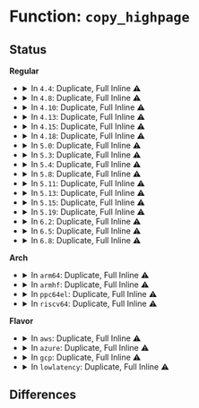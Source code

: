# Function: <code>copy_highpage</code>

## Status
<b>Regular</b>
<ul>
<li>
<details>
<summary>In <code>4.4</code>: Duplicate, Full Inline ⚠️</summary>

**Collision:** Static Duplication

**Inline:** Full

**Transformation:** False

**Instances:**

```
In kernel/kexec_core.c (ffffffff8110c837)
Location: include/linux/highmem.h:239
Inline: True
Inline callers:
  - kernel/kexec_core.c:kimage_alloc_page
```
```
In kernel/events/uprobes.c (ffffffff8118754f)
Location: include/linux/highmem.h:239
Inline: True
Inline callers:
  - kernel/events/uprobes.c:uprobe_write_opcode
```
```
In mm/shmem.c (ffffffff811a8d7b)
Location: include/linux/highmem.h:239
Inline: True
Inline callers:
  - mm/shmem.c:shmem_replace_page
```
```
In mm/migrate.c (ffffffff811f1e16)
Location: include/linux/highmem.h:239
Inline: True
Inline callers:
  - mm/migrate.c:migrate_page_copy
  - mm/migrate.c:migrate_page_copy
  - mm/migrate.c:migrate_page_copy
```
```
In fs/fuse/file.c (ffffffff81319b4b)
Location: include/linux/highmem.h:239
Inline: True
Inline callers:
  - fs/fuse/file.c:fuse_writepage_locked
  - fs/fuse/file.c:fuse_writepages_fill
  - fs/fuse/file.c:fuse_writepages_fill
```
</details>
</li>
<li>
<details>
<summary>In <code>4.8</code>: Duplicate, Full Inline ⚠️</summary>

**Collision:** Static Duplication

**Inline:** Full

**Transformation:** False

**Instances:**

```
In kernel/kexec_core.c (ffffffff811140a7)
Location: include/linux/highmem.h:239
Inline: True
Inline callers:
  - kernel/kexec_core.c:kimage_alloc_page
```
```
In kernel/events/uprobes.c (ffffffff81199aef)
Location: include/linux/highmem.h:239
Inline: True
Inline callers:
  - kernel/events/uprobes.c:uprobe_write_opcode
```
```
In mm/shmem.c (ffffffff811c030d)
Location: include/linux/highmem.h:239
Inline: True
Inline callers:
  - mm/shmem.c:shmem_replace_page
```
```
In mm/migrate.c (ffffffff81210886)
Location: include/linux/highmem.h:239
Inline: True
Inline callers:
  - mm/migrate.c:migrate_page_copy
  - mm/migrate.c:migrate_page_copy
  - mm/migrate.c:migrate_page_copy
```
```
In mm/khugepaged.c (ffffffff8121b017)
Location: include/linux/highmem.h:239
Inline: True
Inline callers:
  - mm/khugepaged.c:collapse_shmem
```
```
In fs/fuse/file.c (ffffffff8134ebb2)
Location: include/linux/highmem.h:239
Inline: True
Inline callers:
  - fs/fuse/file.c:fuse_writepages_fill
  - fs/fuse/file.c:fuse_writepages_fill
  - fs/fuse/file.c:fuse_writepage_locked
```
</details>
</li>
<li>
<details>
<summary>In <code>4.10</code>: Duplicate, Full Inline ⚠️</summary>

**Collision:** Static Duplication

**Inline:** Full

**Transformation:** False

**Instances:**

```
In kernel/kexec_core.c (ffffffff8111b7bb)
Location: include/linux/highmem.h:239
Inline: True
Inline callers:
  - kernel/kexec_core.c:kimage_alloc_page
```
```
In kernel/events/uprobes.c (ffffffff811a923f)
Location: include/linux/highmem.h:239
Inline: True
Inline callers:
  - kernel/events/uprobes.c:uprobe_write_opcode
```
```
In mm/shmem.c (ffffffff811d08bd)
Location: include/linux/highmem.h:239
Inline: True
Inline callers:
  - mm/shmem.c:shmem_replace_page
```
```
In mm/migrate.c (ffffffff812229ea)
Location: include/linux/highmem.h:239
Inline: True
Inline callers:
  - mm/migrate.c:migrate_page_copy
  - mm/migrate.c:migrate_page_copy
  - mm/migrate.c:migrate_page_copy
```
```
In mm/khugepaged.c (ffffffff8122c72b)
Location: include/linux/highmem.h:239
Inline: True
Inline callers:
  - mm/khugepaged.c:collapse_shmem
```
```
In fs/fuse/file.c (ffffffff813644c2)
Location: include/linux/highmem.h:239
Inline: True
Inline callers:
  - fs/fuse/file.c:fuse_writepages_fill
  - fs/fuse/file.c:fuse_writepages_fill
  - fs/fuse/file.c:fuse_writepage_locked
```
</details>
</li>
<li>
<details>
<summary>In <code>4.13</code>: Duplicate, Full Inline ⚠️</summary>

**Collision:** Static Duplication

**Inline:** Full

**Transformation:** False

**Instances:**

```
In kernel/kexec_core.c (ffffffff8111d51c)
Location: include/linux/highmem.h:239
Inline: True
Inline callers:
  - kernel/kexec_core.c:kimage_alloc_page
```
```
In kernel/events/uprobes.c (ffffffff811b07e0)
Location: include/linux/highmem.h:239
Inline: True
Inline callers:
  - kernel/events/uprobes.c:uprobe_write_opcode
```
```
In mm/shmem.c (ffffffff811d8edd)
Location: include/linux/highmem.h:239
Inline: True
Inline callers:
  - mm/shmem.c:shmem_replace_page
```
```
In mm/migrate.c (ffffffff8122e457)
Location: include/linux/highmem.h:239
Inline: True
Inline callers:
  - mm/migrate.c:migrate_page_copy
  - mm/migrate.c:migrate_page_copy
  - mm/migrate.c:migrate_page_copy
```
```
In mm/khugepaged.c (ffffffff81238f94)
Location: include/linux/highmem.h:239
Inline: True
Inline callers:
  - mm/khugepaged.c:collapse_shmem
```
```
In fs/fuse/file.c (ffffffff81378cd2)
Location: include/linux/highmem.h:239
Inline: True
Inline callers:
  - fs/fuse/file.c:fuse_writepages_fill
  - fs/fuse/file.c:fuse_writepages_fill
  - fs/fuse/file.c:fuse_writepage_locked
```
</details>
</li>
<li>
<details>
<summary>In <code>4.15</code>: Duplicate, Full Inline ⚠️</summary>

**Collision:** Static Duplication

**Inline:** Full

**Transformation:** False

**Instances:**

```
In kernel/kexec_core.c (ffffffff81128c6c)
Location: include/linux/highmem.h:240
Inline: True
Inline callers:
  - kernel/kexec_core.c:kimage_alloc_page
```
```
In kernel/events/uprobes.c (ffffffff811c43ad)
Location: include/linux/highmem.h:240
Inline: True
Inline callers:
  - kernel/events/uprobes.c:uprobe_write_opcode
```
```
In mm/shmem.c (ffffffff811ee15d)
Location: include/linux/highmem.h:240
Inline: True
Inline callers:
  - mm/shmem.c:shmem_replace_page
```
```
In mm/migrate.c (ffffffff8124a6b8)
Location: include/linux/highmem.h:240
Inline: True
Inline callers:
  - mm/migrate.c:migrate_page_copy
  - mm/migrate.c:migrate_page_copy
  - mm/migrate.c:migrate_page_copy
```
```
In mm/khugepaged.c (ffffffff812576b1)
Location: include/linux/highmem.h:240
Inline: True
Inline callers:
  - mm/khugepaged.c:collapse_shmem
```
```
In fs/fuse/file.c (ffffffff8139db72)
Location: include/linux/highmem.h:240
Inline: True
Inline callers:
  - fs/fuse/file.c:fuse_writepages_fill
  - fs/fuse/file.c:fuse_writepages_fill
  - fs/fuse/file.c:fuse_writepage_locked
```
</details>
</li>
<li>
<details>
<summary>In <code>4.18</code>: Duplicate, Full Inline ⚠️</summary>

**Collision:** Static Duplication

**Inline:** Full

**Transformation:** False

**Instances:**

```
In kernel/kexec_core.c (ffffffff81136cfd)
Location: include/linux/highmem.h:242
Inline: True
Inline callers:
  - kernel/kexec_core.c:kimage_alloc_page
```
```
In kernel/events/uprobes.c (ffffffff811e48bc)
Location: include/linux/highmem.h:242
Inline: True
Inline callers:
  - kernel/events/uprobes.c:uprobe_write_opcode
```
```
In mm/shmem.c (ffffffff8120ea8b)
Location: include/linux/highmem.h:242
Inline: True
Inline callers:
  - mm/shmem.c:shmem_replace_page
```
```
In mm/migrate.c (ffffffff8126d9f3)
Location: include/linux/highmem.h:242
Inline: True
Inline callers:
  - mm/migrate.c:migrate_page_copy
  - mm/migrate.c:migrate_page_copy
  - mm/migrate.c:migrate_page_copy
```
```
In mm/khugepaged.c (ffffffff8127b809)
Location: include/linux/highmem.h:242
Inline: True
Inline callers:
  - mm/khugepaged.c:collapse_shmem
```
```
In fs/fuse/file.c (ffffffff813ccf42)
Location: include/linux/highmem.h:242
Inline: True
Inline callers:
  - fs/fuse/file.c:fuse_writepages_fill
  - fs/fuse/file.c:fuse_writepages_fill
  - fs/fuse/file.c:fuse_writepage_locked
```
</details>
</li>
<li>
<details>
<summary>In <code>5.0</code>: Duplicate, Full Inline ⚠️</summary>

**Collision:** Static Duplication

**Inline:** Full

**Transformation:** False

**Instances:**

```
In kernel/kexec_core.c (ffffffff8114235d)
Location: include/linux/highmem.h:266
Inline: True
Inline callers:
  - kernel/kexec_core.c:kimage_alloc_page
```
```
In kernel/events/uprobes.c (ffffffff811f5717)
Location: include/linux/highmem.h:266
Inline: True
Inline callers:
  - kernel/events/uprobes.c:uprobe_write_opcode
```
```
In mm/shmem.c (ffffffff81221e1c)
Location: include/linux/highmem.h:266
Inline: True
Inline callers:
  - mm/shmem.c:shmem_replace_page
```
```
In mm/migrate.c (ffffffff81281ff9)
Location: include/linux/highmem.h:266
Inline: True
Inline callers:
  - mm/migrate.c:migrate_page_copy
  - mm/migrate.c:migrate_page_copy
  - mm/migrate.c:migrate_page_copy
```
```
In mm/khugepaged.c (ffffffff8128fc13)
Location: include/linux/highmem.h:266
Inline: True
Inline callers:
  - mm/khugepaged.c:collapse_shmem
```
```
In fs/fuse/file.c (ffffffff813e62ca)
Location: include/linux/highmem.h:266
Inline: True
Inline callers:
  - fs/fuse/file.c:fuse_writepages_fill
  - fs/fuse/file.c:fuse_writepages_fill
  - fs/fuse/file.c:fuse_writepage_locked
```
</details>
</li>
<li>
<details>
<summary>In <code>5.3</code>: Duplicate, Full Inline ⚠️</summary>

**Collision:** Static Duplication

**Inline:** Full

**Transformation:** False

**Instances:**

```
In kernel/kexec_core.c (ffffffff8114d773)
Location: include/linux/highmem.h:266
Inline: True
Inline callers:
  - kernel/kexec_core.c:kimage_alloc_page
```
```
In kernel/events/uprobes.c (ffffffff8120d493)
Location: include/linux/highmem.h:266
Inline: True
Inline callers:
  - kernel/events/uprobes.c:uprobe_write_opcode
```
```
In mm/shmem.c (ffffffff81233338)
Location: include/linux/highmem.h:266
Inline: True
Inline callers:
  - mm/shmem.c:shmem_swapin_page
```
```
In mm/migrate.c (ffffffff8129e122)
Location: include/linux/highmem.h:266
Inline: True
Inline callers:
  - mm/migrate.c:migrate_page_copy
  - mm/migrate.c:migrate_page_copy
  - mm/migrate.c:migrate_page_copy
```
```
In mm/khugepaged.c (ffffffff812aacb5)
Location: include/linux/highmem.h:266
Inline: True
Inline callers:
  - mm/khugepaged.c:collapse_shmem
```
```
In fs/fuse/file.c (ffffffff81412227)
Location: include/linux/highmem.h:266
Inline: True
Inline callers:
  - fs/fuse/file.c:fuse_writepages_fill
  - fs/fuse/file.c:fuse_writepage_locked
```
</details>
</li>
<li>
<details>
<summary>In <code>5.4</code>: Duplicate, Full Inline ⚠️</summary>

**Collision:** Static Duplication

**Inline:** Full

**Transformation:** False

**Instances:**

```
In kernel/kexec_core.c (ffffffff81159483)
Location: include/linux/highmem.h:266
Inline: True
Inline callers:
  - kernel/kexec_core.c:kimage_alloc_page
```
```
In kernel/events/uprobes.c (ffffffff8121a91d)
Location: include/linux/highmem.h:266
Inline: True
Inline callers:
  - kernel/events/uprobes.c:uprobe_write_opcode
```
```
In mm/shmem.c (ffffffff8124153a)
Location: include/linux/highmem.h:266
Inline: True
Inline callers:
  - mm/shmem.c:shmem_swapin_page
```
```
In mm/migrate.c (ffffffff812ad9d2)
Location: include/linux/highmem.h:266
Inline: True
Inline callers:
  - mm/migrate.c:migrate_page_copy
  - mm/migrate.c:migrate_page_copy
  - mm/migrate.c:migrate_page_copy
```
```
In mm/khugepaged.c (ffffffff812bc286)
Location: include/linux/highmem.h:266
Inline: True
Inline callers:
  - mm/khugepaged.c:collapse_file
```
```
In fs/fuse/file.c (ffffffff8142bf6b)
Location: include/linux/highmem.h:266
Inline: True
Inline callers:
  - fs/fuse/file.c:fuse_writepages_fill
  - fs/fuse/file.c:fuse_writepage_locked
```
</details>
</li>
<li>
<details>
<summary>In <code>5.8</code>: Duplicate, Full Inline ⚠️</summary>

**Collision:** Static Duplication

**Inline:** Full

**Transformation:** False

**Instances:**

```
In kernel/kexec_core.c (ffffffff8116a558)
Location: include/linux/highmem.h:335
Inline: True
Inline callers:
  - kernel/kexec_core.c:kimage_alloc_page
```
```
In kernel/events/uprobes.c (ffffffff81247314)
Location: include/linux/highmem.h:335
Inline: True
Inline callers:
  - kernel/events/uprobes.c:uprobe_write_opcode
```
```
In mm/shmem.c (ffffffff8126d325)
Location: include/linux/highmem.h:335
Inline: True
Inline callers:
  - mm/shmem.c:shmem_replace_page
```
```
In mm/migrate.c (ffffffff812e2ea8)
Location: include/linux/highmem.h:335
Inline: True
Inline callers:
  - mm/migrate.c:migrate_page_copy
  - mm/migrate.c:copy_huge_page
  - mm/migrate.c:__copy_gigantic_page
```
```
In mm/khugepaged.c (ffffffff812f17be)
Location: include/linux/highmem.h:335
Inline: True
Inline callers:
  - mm/khugepaged.c:collapse_file
```
```
In fs/fuse/file.c (ffffffff8147bcc9)
Location: include/linux/highmem.h:335
Inline: True
Inline callers:
  - fs/fuse/file.c:fuse_writepages_fill
  - fs/fuse/file.c:fuse_writepage_locked
```
</details>
</li>
<li>
<details>
<summary>In <code>5.11</code>: Duplicate, Full Inline ⚠️</summary>

**Collision:** Static Duplication

**Inline:** Full

**Transformation:** False

**Instances:**

```
In kernel/kexec_core.c (ffffffff81166c98)
Location: include/linux/highmem.h:266
Inline: True
Inline callers:
  - kernel/kexec_core.c:kimage_alloc_page
```
```
In kernel/events/uprobes.c (ffffffff81251990)
Location: include/linux/highmem.h:266
Inline: True
Inline callers:
  - kernel/events/uprobes.c:uprobe_write_opcode
```
```
In mm/shmem.c (ffffffff81277b15)
Location: include/linux/highmem.h:266
Inline: True
Inline callers:
  - mm/shmem.c:shmem_replace_page
```
```
In mm/migrate.c (ffffffff812ee2e8)
Location: include/linux/highmem.h:266
Inline: True
Inline callers:
  - mm/migrate.c:migrate_page_copy
  - mm/migrate.c:copy_huge_page
  - mm/migrate.c:__copy_gigantic_page
```
```
In mm/khugepaged.c (ffffffff812fdd13)
Location: include/linux/highmem.h:266
Inline: True
Inline callers:
  - mm/khugepaged.c:collapse_file
```
```
In fs/fuse/file.c (ffffffff81496b2e)
Location: include/linux/highmem.h:266
Inline: True
Inline callers:
  - fs/fuse/file.c:fuse_writepages_fill
  - fs/fuse/file.c:fuse_writepage_locked
```
</details>
</li>
<li>
<details>
<summary>In <code>5.13</code>: Duplicate, Full Inline ⚠️</summary>

**Collision:** Static Duplication

**Inline:** Full

**Transformation:** False

**Instances:**

```
In kernel/kexec_core.c (ffffffff81167a32)
Location: include/linux/highmem.h:266
Inline: True
Inline callers:
  - kernel/kexec_core.c:kimage_alloc_page
```
```
In kernel/events/uprobes.c (ffffffff812557c2)
Location: include/linux/highmem.h:266
Inline: True
Inline callers:
  - kernel/events/uprobes.c:uprobe_write_opcode
```
```
In mm/shmem.c (ffffffff8127c875)
Location: include/linux/highmem.h:266
Inline: True
Inline callers:
  - mm/shmem.c:shmem_replace_page
```
```
In mm/migrate.c (ffffffff812f4411)
Location: include/linux/highmem.h:266
Inline: True
Inline callers:
  - mm/migrate.c:migrate_page_copy
  - mm/migrate.c:migrate_page_copy
  - mm/migrate.c:migrate_page_copy
```
```
In mm/khugepaged.c (ffffffff81304e82)
Location: include/linux/highmem.h:266
Inline: True
Inline callers:
  - mm/khugepaged.c:collapse_file
```
```
In fs/fuse/file.c (ffffffff8149bc22)
Location: include/linux/highmem.h:266
Inline: True
Inline callers:
  - fs/fuse/file.c:fuse_writepages_fill
  - fs/fuse/file.c:fuse_writepage_locked
```
</details>
</li>
<li>
<details>
<summary>In <code>5.15</code>: Duplicate, Full Inline ⚠️</summary>

**Collision:** Static Duplication

**Inline:** Full

**Transformation:** False

**Instances:**

```
In kernel/kexec_core.c (ffffffff8118d2c6)
Location: include/linux/highmem.h:252
Inline: True
Inline callers:
  - kernel/kexec_core.c:kimage_alloc_page
```
```
In kernel/events/uprobes.c (ffffffff81291472)
Location: include/linux/highmem.h:252
Inline: True
Inline callers:
  - kernel/events/uprobes.c:uprobe_write_opcode
```
```
In mm/shmem.c (ffffffff812ba9d5)
Location: include/linux/highmem.h:252
Inline: True
Inline callers:
  - mm/shmem.c:shmem_replace_page
```
```
In mm/util.c (ffffffff812c10a0)
Location: include/linux/highmem.h:252
Inline: True
Inline callers:
  - mm/util.c:copy_huge_page
```
```
In mm/migrate.c (ffffffff8133e778)
Location: include/linux/highmem.h:252
Inline: True
Inline callers:
  - mm/migrate.c:migrate_page_copy
```
```
In mm/khugepaged.c (ffffffff8134ec15)
Location: include/linux/highmem.h:252
Inline: True
Inline callers:
  - mm/khugepaged.c:collapse_file
```
```
In fs/fuse/file.c (ffffffff814f3619)
Location: include/linux/highmem.h:252
Inline: True
Inline callers:
  - fs/fuse/file.c:fuse_writepages_fill
  - fs/fuse/file.c:fuse_writepage_locked
```
</details>
</li>
<li>
<details>
<summary>In <code>5.19</code>: Duplicate, Full Inline ⚠️</summary>

**Collision:** Static Duplication

**Inline:** Full

**Transformation:** False

**Instances:**

```
In kernel/kexec_core.c (ffffffff811bc7f8)
Location: include/linux/highmem.h:323
Inline: True
Inline callers:
  - kernel/kexec_core.c:kimage_alloc_page
```
```
In kernel/events/uprobes.c (ffffffff812e6a5c)
Location: include/linux/highmem.h:323
Inline: True
Inline callers:
  - kernel/events/uprobes.c:uprobe_write_opcode
```
```
In mm/shmem.c (ffffffff813180ab)
Location: include/linux/highmem.h:323
Inline: True
Inline callers:
  - mm/shmem.c:shmem_replace_page
```
```
In mm/util.c (ffffffff8131e016)
Location: include/linux/highmem.h:323
Inline: True
Inline callers:
  - mm/util.c:folio_copy
```
```
In mm/khugepaged.c (ffffffff813c586e)
Location: include/linux/highmem.h:323
Inline: True
Inline callers:
  - mm/khugepaged.c:collapse_file
```
```
In fs/fuse/file.c (ffffffff815830b4)
Location: include/linux/highmem.h:323
Inline: True
Inline callers:
  - fs/fuse/file.c:fuse_writepages_fill
  - fs/fuse/file.c:fuse_writepage_locked
```
</details>
</li>
<li>
<details>
<summary>In <code>6.2</code>: Duplicate, Full Inline ⚠️</summary>

**Collision:** Static Duplication

**Inline:** Full

**Transformation:** False

**Instances:**

```
In kernel/kexec_core.c (ffffffff811fe774)
Location: include/linux/highmem.h:350
Inline: True
Inline callers:
  - kernel/kexec_core.c:kimage_alloc_page
```
```
In kernel/events/uprobes.c (ffffffff81350549)
Location: include/linux/highmem.h:350
Inline: True
Inline callers:
  - kernel/events/uprobes.c:uprobe_write_opcode
```
```
In mm/util.c (ffffffff81391a74)
Location: include/linux/highmem.h:350
Inline: True
Inline callers:
  - mm/util.c:folio_copy
```
```
In mm/migrate_device.c (ffffffff8143a582)
Location: include/linux/highmem.h:350
Inline: True
Inline callers:
  - mm/migrate_device.c:migrate_device_coherent_page
```
```
In mm/khugepaged.c (ffffffff8144a1cd)
Location: include/linux/highmem.h:350
Inline: True
Inline callers:
  - mm/khugepaged.c:collapse_file
```
```
In fs/fuse/file.c (ffffffff81629044)
Location: include/linux/highmem.h:350
Inline: True
Inline callers:
  - fs/fuse/file.c:fuse_writepages_fill
  - fs/fuse/file.c:fuse_writepage_locked
```
</details>
</li>
<li>
<details>
<summary>In <code>6.5</code>: Duplicate, Full Inline ⚠️</summary>

**Collision:** Static Duplication

**Inline:** Full

**Transformation:** False

**Instances:**

```
In kernel/kexec_core.c (ffffffff81213b74)
Location: include/linux/highmem.h:320
Inline: True
Inline callers:
  - kernel/kexec_core.c:kimage_alloc_page
```
```
In kernel/events/uprobes.c (ffffffff8138177a)
Location: include/linux/highmem.h:320
Inline: True
Inline callers:
  - kernel/events/uprobes.c:uprobe_write_opcode
```
```
In mm/util.c (ffffffff813c447c)
Location: include/linux/highmem.h:320
Inline: True
Inline callers:
  - mm/util.c:folio_copy
```
```
In mm/migrate_device.c (ffffffff8146fec6)
Location: include/linux/highmem.h:320
Inline: True
Inline callers:
  - mm/migrate_device.c:migrate_device_coherent_page
```
```
In fs/fuse/file.c (ffffffff81661266)
Location: include/linux/highmem.h:320
Inline: True
Inline callers:
  - fs/fuse/file.c:fuse_writepages_fill
  - fs/fuse/file.c:fuse_writepage_locked
```
</details>
</li>
<li>
<details>
<summary>In <code>6.8</code>: Duplicate, Full Inline ⚠️</summary>

**Collision:** Static Duplication

**Inline:** Full

**Transformation:** False

**Instances:**

```
In kernel/kexec_core.c (ffffffff8122bacb)
Location: include/linux/highmem.h:320
Inline: True
Inline callers:
  - kernel/kexec_core.c:kimage_alloc_page
```
```
In kernel/events/uprobes.c (ffffffff813aab0c)
Location: include/linux/highmem.h:320
Inline: True
Inline callers:
  - kernel/events/uprobes.c:uprobe_write_opcode
```
```
In mm/util.c (ffffffff813ee2b9)
Location: include/linux/highmem.h:320
Inline: True
Inline callers:
  - mm/util.c:folio_copy
```
```
In mm/migrate_device.c (ffffffff8149f140)
Location: include/linux/highmem.h:320
Inline: True
Inline callers:
  - mm/migrate_device.c:migrate_device_coherent_page
```
```
In fs/fuse/file.c (ffffffff8169b126)
Location: include/linux/highmem.h:320
Inline: True
Inline callers:
  - fs/fuse/file.c:fuse_writepages_fill
  - fs/fuse/file.c:fuse_writepage_locked
```
</details>
</li>
</ul>
<b>Arch</b>
<ul>
<li>
<details>
<summary>In <code>arm64</code>: Duplicate, Full Inline ⚠️</summary>

**Collision:** Static Duplication

**Inline:** Full

**Transformation:** False

**Instances:**

```
In kernel/kexec_core.c (ffff8000101c89c0)
Location: include/linux/highmem.h:266
Inline: True
Inline callers:
  - kernel/kexec_core.c:kimage_alloc_page
```
```
In kernel/events/uprobes.c (ffff8000102a5ce8)
Location: include/linux/highmem.h:266
Inline: True
Inline callers:
  - kernel/events/uprobes.c:uprobe_write_opcode
```
```
In mm/shmem.c (ffff8000102d38a4)
Location: include/linux/highmem.h:266
Inline: True
Inline callers:
  - mm/shmem.c:shmem_swapin_page
```
```
In mm/migrate.c (ffff80001034f9dc)
Location: include/linux/highmem.h:266
Inline: True
Inline callers:
  - mm/migrate.c:migrate_page_copy
  - mm/migrate.c:migrate_page_copy
  - mm/migrate.c:migrate_page_copy
```
```
In mm/khugepaged.c (ffff80001035d408)
Location: include/linux/highmem.h:266
Inline: True
Inline callers:
  - mm/khugepaged.c:collapse_file
```
```
In fs/fuse/file.c (ffff80001050fe50)
Location: include/linux/highmem.h:266
Inline: True
Inline callers:
  - fs/fuse/file.c:fuse_writepages_fill
  - fs/fuse/file.c:fuse_writepage_locked
```
</details>
</li>
<li>
<details>
<summary>In <code>armhf</code>: Duplicate, Full Inline ⚠️</summary>

**Collision:** Static Duplication

**Inline:** Full

**Transformation:** False

**Instances:**

```
In kernel/kexec_core.c (c040fa04)
Location: include/linux/highmem.h:266
Inline: True
Inline callers:
  - kernel/kexec_core.c:kimage_alloc_page
```
```
In kernel/events/uprobes.c (c04d50b0)
Location: include/linux/highmem.h:266
Inline: True
Inline callers:
  - kernel/events/uprobes.c:uprobe_write_opcode
```
```
In mm/shmem.c (c04fbc10)
Location: include/linux/highmem.h:266
Inline: True
Inline callers:
  - mm/shmem.c:shmem_swapin_page
```
```
In mm/migrate.c (c0551ba8)
Location: include/linux/highmem.h:266
Inline: True
Inline callers:
  - mm/migrate.c:__buffer_migrate_page
```
```
In fs/fuse/file.c (c06cb66c)
Location: include/linux/highmem.h:266
Inline: True
Inline callers:
  - fs/fuse/file.c:fuse_writepages_fill
  - fs/fuse/file.c:fuse_writepage_locked
```
</details>
</li>
<li>
<details>
<summary>In <code>ppc64el</code>: Duplicate, Full Inline ⚠️</summary>

**Collision:** Static Duplication

**Inline:** Full

**Transformation:** False

**Instances:**

```
In kernel/kexec_core.c (c0000000002312d8)
Location: include/linux/highmem.h:266
Inline: True
Inline callers:
  - kernel/kexec_core.c:kimage_alloc_page
```
```
In kernel/events/uprobes.c (c000000000358d38)
Location: include/linux/highmem.h:266
Inline: True
Inline callers:
  - kernel/events/uprobes.c:uprobe_write_opcode
```
```
In mm/shmem.c (c000000000392af4)
Location: include/linux/highmem.h:266
Inline: True
Inline callers:
  - mm/shmem.c:shmem_swapin_page
```
```
In mm/migrate.c (c0000000004323e8)
Location: include/linux/highmem.h:266
Inline: True
Inline callers:
  - mm/migrate.c:migrate_page_copy
  - mm/migrate.c:migrate_page_copy
  - mm/migrate.c:migrate_page_copy
```
```
In mm/khugepaged.c (c000000000448f10)
Location: include/linux/highmem.h:266
Inline: True
Inline callers:
  - mm/khugepaged.c:collapse_file
```
```
In fs/fuse/file.c (c000000000657658)
Location: include/linux/highmem.h:266
Inline: True
Inline callers:
  - fs/fuse/file.c:fuse_writepages_fill
  - fs/fuse/file.c:fuse_writepage_locked
```
</details>
</li>
<li>
<details>
<summary>In <code>riscv64</code>: Duplicate, Full Inline ⚠️</summary>

**Collision:** Static Duplication

**Inline:** Full

**Transformation:** False

**Instances:**

```
In mm/shmem.c (ffffffe0001ef980)
Location: include/linux/highmem.h:266
Inline: True
Inline callers:
  - mm/shmem.c:shmem_swapin_page
```
```
In mm/migrate.c (ffffffe00023e808)
Location: include/linux/highmem.h:266
Inline: True
Inline callers:
  - mm/migrate.c:migrate_page_copy
  - mm/migrate.c:migrate_page_copy
  - mm/migrate.c:migrate_page_copy
```
```
In fs/fuse/file.c (ffffffe00037a6aa)
Location: include/linux/highmem.h:266
Inline: True
Inline callers:
  - fs/fuse/file.c:fuse_writepages_fill
  - fs/fuse/file.c:fuse_writepage_locked
```
</details>
</li>
</ul>
<b>Flavor</b>
<ul>
<li>
<details>
<summary>In <code>aws</code>: Duplicate, Full Inline ⚠️</summary>

**Collision:** Static Duplication

**Inline:** Full

**Transformation:** False

**Instances:**

```
In kernel/kexec_core.c (ffffffff81151aa3)
Location: include/linux/highmem.h:266
Inline: True
Inline callers:
  - kernel/kexec_core.c:kimage_alloc_page
```
```
In kernel/events/uprobes.c (ffffffff81212f6d)
Location: include/linux/highmem.h:266
Inline: True
Inline callers:
  - kernel/events/uprobes.c:uprobe_write_opcode
```
```
In mm/shmem.c (ffffffff81239b8a)
Location: include/linux/highmem.h:266
Inline: True
Inline callers:
  - mm/shmem.c:shmem_swapin_page
```
```
In mm/migrate.c (ffffffff812a5fb2)
Location: include/linux/highmem.h:266
Inline: True
Inline callers:
  - mm/migrate.c:migrate_page_copy
  - mm/migrate.c:migrate_page_copy
  - mm/migrate.c:migrate_page_copy
```
```
In mm/khugepaged.c (ffffffff812b4866)
Location: include/linux/highmem.h:266
Inline: True
Inline callers:
  - mm/khugepaged.c:collapse_file
```
```
In fs/fuse/file.c (ffffffff8142454b)
Location: include/linux/highmem.h:266
Inline: True
Inline callers:
  - fs/fuse/file.c:fuse_writepages_fill
  - fs/fuse/file.c:fuse_writepage_locked
```
</details>
</li>
<li>
<details>
<summary>In <code>azure</code>: Duplicate, Full Inline ⚠️</summary>

**Collision:** Static Duplication

**Inline:** Full

**Transformation:** False

**Instances:**

```
In kernel/kexec_core.c (ffffffff81144d83)
Location: include/linux/highmem.h:266
Inline: True
Inline callers:
  - kernel/kexec_core.c:kimage_alloc_page
```
```
In kernel/events/uprobes.c (ffffffff81205cdd)
Location: include/linux/highmem.h:266
Inline: True
Inline callers:
  - kernel/events/uprobes.c:uprobe_write_opcode
```
```
In mm/shmem.c (ffffffff8122cba6)
Location: include/linux/highmem.h:266
Inline: True
Inline callers:
  - mm/shmem.c:shmem_swapin_page
```
```
In mm/migrate.c (ffffffff81297a62)
Location: include/linux/highmem.h:266
Inline: True
Inline callers:
  - mm/migrate.c:migrate_page_copy
  - mm/migrate.c:migrate_page_copy
  - mm/migrate.c:migrate_page_copy
```
```
In mm/khugepaged.c (ffffffff812a58ce)
Location: include/linux/highmem.h:266
Inline: True
Inline callers:
  - mm/khugepaged.c:collapse_file
```
```
In fs/fuse/file.c (ffffffff81414fcb)
Location: include/linux/highmem.h:266
Inline: True
Inline callers:
  - fs/fuse/file.c:fuse_writepages_fill
  - fs/fuse/file.c:fuse_writepage_locked
```
</details>
</li>
<li>
<details>
<summary>In <code>gcp</code>: Duplicate, Full Inline ⚠️</summary>

**Collision:** Static Duplication

**Inline:** Full

**Transformation:** False

**Instances:**

```
In kernel/kexec_core.c (ffffffff8114f953)
Location: include/linux/highmem.h:266
Inline: True
Inline callers:
  - kernel/kexec_core.c:kimage_alloc_page
```
```
In kernel/events/uprobes.c (ffffffff81210d0d)
Location: include/linux/highmem.h:266
Inline: True
Inline callers:
  - kernel/events/uprobes.c:uprobe_write_opcode
```
```
In mm/shmem.c (ffffffff8123792a)
Location: include/linux/highmem.h:266
Inline: True
Inline callers:
  - mm/shmem.c:shmem_swapin_page
```
```
In mm/migrate.c (ffffffff812a3dc2)
Location: include/linux/highmem.h:266
Inline: True
Inline callers:
  - mm/migrate.c:migrate_page_copy
  - mm/migrate.c:migrate_page_copy
  - mm/migrate.c:migrate_page_copy
```
```
In mm/khugepaged.c (ffffffff812b2676)
Location: include/linux/highmem.h:266
Inline: True
Inline callers:
  - mm/khugepaged.c:collapse_file
```
```
In fs/fuse/file.c (ffffffff814206eb)
Location: include/linux/highmem.h:266
Inline: True
Inline callers:
  - fs/fuse/file.c:fuse_writepages_fill
  - fs/fuse/file.c:fuse_writepage_locked
```
</details>
</li>
<li>
<details>
<summary>In <code>lowlatency</code>: Duplicate, Full Inline ⚠️</summary>

**Collision:** Static Duplication

**Inline:** Full

**Transformation:** False

**Instances:**

```
In kernel/kexec_core.c (ffffffff8115c78b)
Location: include/linux/highmem.h:266
Inline: True
Inline callers:
  - kernel/kexec_core.c:kimage_alloc_page
```
```
In kernel/events/uprobes.c (ffffffff8121fc2c)
Location: include/linux/highmem.h:266
Inline: True
Inline callers:
  - kernel/events/uprobes.c:uprobe_write_opcode
```
```
In mm/shmem.c (ffffffff81246e88)
Location: include/linux/highmem.h:266
Inline: True
Inline callers:
  - mm/shmem.c:shmem_swapin_page
```
```
In mm/migrate.c (ffffffff812b4655)
Location: include/linux/highmem.h:266
Inline: True
Inline callers:
  - mm/migrate.c:migrate_page_copy
  - mm/migrate.c:migrate_page_copy
  - mm/migrate.c:migrate_page_copy
```
```
In mm/khugepaged.c (ffffffff812c2d28)
Location: include/linux/highmem.h:266
Inline: True
Inline callers:
  - mm/khugepaged.c:collapse_file
```
```
In fs/fuse/file.c (ffffffff814374ac)
Location: include/linux/highmem.h:266
Inline: True
Inline callers:
  - fs/fuse/file.c:fuse_writepages_fill
  - fs/fuse/file.c:fuse_writepage_locked
```
</details>
</li>
</ul>

## Differences
